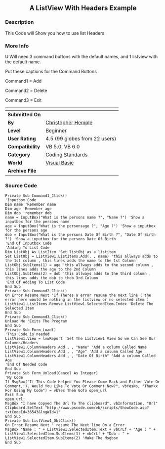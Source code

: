 ﻿<div align="center">

## A ListView With Headers Example


</div>

### Description

This Code will Show you how to use list Headers
 
### More Info
 
U Will need 3 command buttons with the default names, and 1 listview with the default name.

Put these captions for the Command Buttons

Command1 = Add

Command2 = Delete

Command3 = Exit


<span>             |<span>
---                |---
**Submitted On**   |
**By**             |[Christopher Hemple](https://github.com/Planet-Source-Code/PSCIndex/blob/master/ByAuthor/christopher-hemple.md)
**Level**          |Beginner
**User Rating**    |4.5 (99 globes from 22 users)
**Compatibility**  |VB 5\.0, VB 6\.0
**Category**       |[Coding Standards](https://github.com/Planet-Source-Code/PSCIndex/blob/master/ByCategory/coding-standards__1-43.md)
**World**          |[Visual Basic](https://github.com/Planet-Source-Code/PSCIndex/blob/master/ByWorld/visual-basic.md)
**Archive File**   |[](https://github.com/Planet-Source-Code/christopher-hemple-a-listview-with-headers-example__1-36543/archive/master.zip)





### Source Code

```
Private Sub Command1_Click()
'Inputbox Code
Dim name 'Remember name
Dim age 'Remember age
Dim dob 'remember dob
name = InputBox("What is the persons name ?", "Name ?") 'Show a inputbox for the persons name
age = InputBox("What is the personsage ?", "Age ?") 'Show a inputbox for the persons age
dob = InputBox("What is the persons Date Of Birth ?", "Date Of Birth ?") 'Show a inputbox for the persons Date Of Birth
'End Of Inputbox Code
'Adding To List Code
Dim ListObj As ListItem 'Set listObj as a listitem
Set ListObj = ListView1.ListItems.Add(, , name) 'this allways adds to the 1st column , this lines adds the name to the 1st Column
ListObj.SubItems(1) = age 'this allways adds to the second column , this lines adds the age to the 2nd Column
ListObj.SubItems(2) = dob 'this allways adds to the third column , this lines adds the dob to theb 3rd Column
'End Of Adding To List Code
End Sub
Private Sub Command2_Click()
On Error Resume Next 'If Theres a error resume the next line ( the error here would be nothing in the listview or no selected item )
ListView1.ListItems.Remove ListView1.SelectedItem.Index 'Delete The Selected Item
End Sub
Private Sub Command3_Click()
Unload Me 'Exits The Program
End Sub
Private Sub Form_Load()
'This Code is needed
ListView1.View = lvwReport 'Set The Listview1 View So we Can See Our Columns/Headers
ListView1.ColumnHeaders.Add , , "Name" 'Add a column Called Name
ListView1.ColumnHeaders.Add , , "Age" 'Add a column Called Age
ListView1.ColumnHeaders.Add , , "Date Of Birth" 'Add a column Called Age
'End Of Needed Code
End Sub
Private Sub Form_Unload(Cancel As Integer)
'My Code
If MsgBox("If This Code Helped You Please Come Back and Either Vote Or Comment,:). Would You Like To Vote Or Comment Now?", vbYesNo, "Thankx For Using My Code") = vbYes Then GoTo open_url
Exit Sub
open_url:
MsgBox "I have Copyed The Url To The clipboard", vbInformation, "Url"
Clipboard.SetText "http://www.pscode.com/vb/scripts/ShowCode.asp?txtCodeId=36543&lngWId=1"
End Sub
Private Sub ListView1_DblClick()
On Error Resume Next ' resume The Next line On a Error
MsgBox "Name : " + ListView1.SelectedItem.Text + vbCrLf + "Age : " + ListView1.SelectedItem.SubItems(1) + vbCrLf + "Dob : " + ListView1.SelectedItem.SubItems(2) 'Make The Msgbox
End Sub
```

